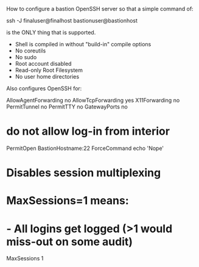 How to configure a bastion OpenSSH server so that
a simple command of:

   ssh -J finaluser@finalhost bastionuser@bastionhost

is the ONLY thing that is supported.

* Shell is compiled in without "build-in" compile options
* No coreutils
* No sudo
* Root account disabled
* Read-only Root Filesystem
* No user home directories

Also configures OpenSSH for:

   AllowAgentForwarding no
   AllowTcpForwarding yes
   X11Forwarding no
   PermitTunnel no
   PermitTTY no
   GatewayPorts no
   # do not allow log-in from interior
   PermitOpen BastionHostname:22
   ForceCommand echo 'Nope'
   # Disables session multiplexing
   # MaxSessions=1 means:
   #  - All logins get logged  (>1 would miss-out on some audit)
   MaxSessions 1

